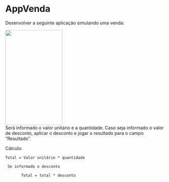 # AppVenda
Desenvolver a seguinte aplicação simulando uma venda:
<div style="display: inline_block">
<img height="300" width="180" src="https://lh4.googleusercontent.com/Zc10x_S2pGTZfmbY5DX2nnnasEjkqtOstBxgu4Js3G6w8JXj8W43DirN2jDsBoJKwEQ4dQIhl-1eICBMWbu2NGwWmyUvobI3OyfezlFS3ChT0DSNoywYS3lOK7TuEkobGhodkpWSSRUnhm0ruQ">
</div>
Será informado o valor unitário e a quantidade. Caso seja informado o valor de desconto, aplicar o desconto e jogar o resultado para o campo “Resultado”.

Cálculo:

    Total = Valor unitário * quantidade 

     Se informado o desconto

           Total = total * desconto

